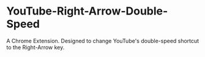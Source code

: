# YouTube-Right-Arrow-Double-Speed
A Chrome Extension. Designed to change YouTube's double-speed shortcut to the Right-Arrow key.
